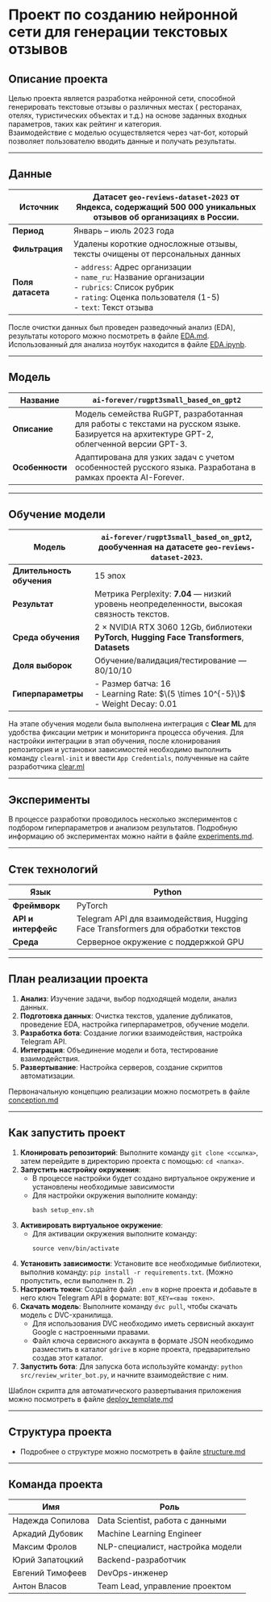 # Проект по созданию нейронной сети для генерации текстовых отзывов

## Описание проекта

Целью проекта является разработка нейронной сети, способной генерировать текстовые отзывы о различных местах (
ресторанах, отелях, туристических объектах и т.д.) на основе заданных входных параметров, таких как рейтинг и
категория.  
Взаимодействие с моделью осуществляется через чат-бот, который позволяет пользователю вводить данные и получать
результаты.

---

## Данные

| **Источник**      | Датасет `geo-reviews-dataset-2023` от Яндекса, содержащий 500 000 уникальных отзывов об организациях в России.                                                               |
|-------------------|------------------------------------------------------------------------------------------------------------------------------------------------------------------------------|
| **Период**        | Январь – июль 2023 года                                                                                                                                                      |
| **Фильтрация**    | Удалены короткие односложные отзывы, тексты очищены от персональных данных                                                                                                   |
| **Поля датасета** | - `address`: Адрес организации <br> - `name_ru`: Название организации <br> - `rubrics`: Список рубрик <br> - `rating`: Оценка пользователя (1-5) <br> - `text`: Текст отзыва |

После очистки данных был проведен разведочный анализ (EDA), результаты которого можно посмотреть в
файле [EDA.md](EDA/EDA.md). Использованный для анализа ноутбук находится в файле [EDA.ipynb](EDA/EDA.ipynb).

---

## Модель

| **Название**    | `ai-forever/rugpt3small_based_on_gpt2`                                                                                                   |
|-----------------|------------------------------------------------------------------------------------------------------------------------------------------|
| **Описание**    | Модель семейства RuGPT, разработанная для работы с текстами на русском языке. Базируется на архитектуре GPT-2, облегченной версии GPT-3. |
| **Особенности** | Адаптирована для узких задач с учетом особенностей русского языка. Разработана в рамках проекта AI-Forever.                              |

---

## Обучение модели

| **Модель**                | `ai-forever/rugpt3small_based_on_gpt2`, дообученная на датасете `geo-reviews-dataset-2023`.   |
|---------------------------|-----------------------------------------------------------------------------------------------|
| **Длительность обучения** | 15 эпох                                                                                       |
| **Результат**             | Метрика Perplexity: **7.04** — низкий уровень неопределенности, высокая связность текстов.    |
| **Среда обучения**        | 2 × NVIDIA RTX 3060 12Gb, библиотеки **PyTorch**, **Hugging Face Transformers**, **Datasets** |
| **Доля выборок**          | Обучение/валидация/тестирование — 80/10/10                                                    |
| **Гиперпараметры**        | - Размер батча: 16 <br> - Learning Rate: $\(5 \times 10^{-5}\)$ <br> - Weight Decay: 0.01     |

На этапе обучения модели была выполнена интеграция с **Clear ML** для удобства фиксации метрик и мониторинга процесса
обучения. Для настройки интеграции в этап обучения, после клонирования репозитория и установки зависимостей необходимо
выполнить команду `clearml-init` и ввести `App Credentials`, полученные на сайте
разработчика [clear.ml](https://clear.ml/)

---

## Эксперименты

В процессе разработки проводилось несколько экспериментов с подбором гиперпараметров и анализом результатов. Подробную
информацию об экспериментах можно найти в файле [experiments.md](docs/experiments.md).

---

## Стек технологий

| **Язык**            | Python                                                                           |
|---------------------|----------------------------------------------------------------------------------|
| **Фреймворк**       | PyTorch                                                                          |
| **API и интерфейс** | Telegram API для взаимодействия, Hugging Face Transformers для обработки текстов |
| **Среда**           | Серверное окружение с поддержкой GPU                                             |

---

## План реализации проекта

1. **Анализ**: Изучение задачи, выбор подходящей модели, анализ данных.
2. **Подготовка данных**: Очистка текстов, удаление дубликатов, проведение EDA, настройка гиперпараметров, обучение
   модели.
3. **Разработка бота**: Создание логики взаимодействия, настройка Telegram API.
4. **Интеграция**: Объединение модели и бота, тестирование взаимодействия.
5. **Развертывание**: Настройка серверов, создание скриптов автоматизации.

Первоначальную концепцию реализации можно посмотреть в файле [сonception.md](docs/сonception.md)

---

## Как запустить проект

1. **Клонировать репозиторий**: Выполните команду `git clone <ссылка>`, затем перейдите в директорию проекта с
   помощью: `cd <папка>`.
2. **Запустить настройку окружения**:
    - В процессе настройки будет создано виртуальное окружение и установлены необходимые зависимости
    - Для настройки окружения выполните команду:
      ```  
      bash setup_env.sh  
      ```  
3. **Активировать виртуальное окружение**:
    - Для активации окружения выполните команду:
      ```  
      source venv/bin/activate  
      ```  
4. **Установить зависимости**: Установите все необходимые библиотеки, выполнив
   команду: `pip install -r requirements.txt`. (Можно пропустить, если выполнен п. 2)
5. **Настроить токен**: Создайте файл `.env` в корне проекта и добавьте в него ключ Telegram API в
   формате: `BOT_KEY=<ваш токен>`.
6. **Скачать модель**: Выполните команду `dvc pull`, чтобы скачать модель с DVC-хранилища.
    - Для использования DVC необходимо иметь сервисный аккаунт Google с настроенными правами.
    - Файл ключа сервисного аккаунта в формате JSON необходимо разместить в каталог `gdrive` в корне проекта,
      предварительно создав этот каталог.
7. **Запустить бота**: Для запуска бота используйте команду: `python src/review_writer_bot.py`, и начните взаимодействие
   с ним.

Шаблон скрипта для автоматического развертывания приложения можно посмотреть в
файле [deploy_template.md](docs/deploy_template.sh)

---

## Структура проекта

- Подробнее о структуре можно посмотреть в файле [structure.md](docs/structure.md)

---

## Команда проекта

| **Имя**          | **Роль**                         |
|------------------|----------------------------------|
| Надежда Сопилова | Data Scientist, работа с данными |
| Аркадий Дубовик  | Machine Learning Engineer        |
| Максим Фролов    | NLP-специалист, настройка модели |
| Юрий Запатоцкий  | Backend-разработчик              |
| Евгений Тимофеев | DevOps-инженер                   |
| Антон Власов     | Team Lead, управление проектом   |
